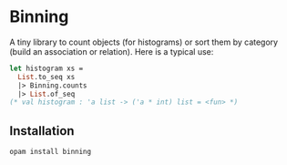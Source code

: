 # Binning

A tiny library to count objects (for histograms) or sort them by
category (build an association or relation). Here is a typical use:

```ocaml
let histogram xs =
  List.to_seq xs
  |> Binning.counts
  |> List.of_seq
(* val histogram : 'a list -> ('a * int) list = <fun> *)
```

## Installation

```sh
opam install binning
```
